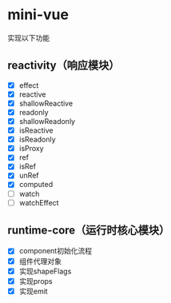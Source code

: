 # mini-vue
实现以下功能
## reactivity（响应模块）
  - [x] effect
  - [x] reactive
  - [x] shallowReactive
  - [x] readonly
  - [x] shallowReadonly
  - [x] isReactive
  - [x] isReadonly
  - [x] isProxy
  - [x] ref
  - [x] isRef
  - [x] unRef
  - [x] computed
  - [ ] watch
  - [ ] watchEffect

  ## runtime-core（运行时核心模块）
  - [x] component初始化流程
  - [x] 组件代理对象
  - [x] 实现shapeFlags
  - [x] 实现props
  - [x] 实现emit